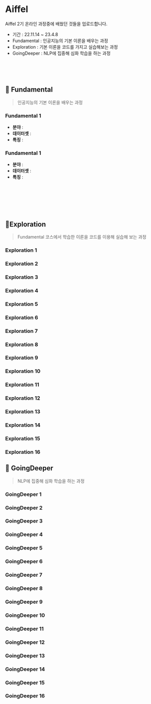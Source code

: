 # Aiffel
Aiffel 2기 온라인 과정중에 배웠던 것들을 업로드합니다.
- 기간 : 22.11.14 ~ 23.4.8
- Fundamental : 인공지능의 기본 이론을 배우는 과정
- Exploration : 기본 이론을 코드를 가지고 실습해보는 과정
- GoingDeeper : NLP에 집중해 심화 학습을 하는 과정
<br/>
<br/>
<br/>

## 🔑 Fundamental
> 인공지능의 기본 이론을 배우는 과정

### Fundamental 1
- **분야** :
- **데이터셋** :
- **특징** :
### Fundamental 1
- **분야** :
- **데이터셋** :
- **특징** :
<br/>

<br/>
<br/>
<br/>
<br/>

## 🍒Exploration
> Fundamental 코스에서 학습한 이론을 코드를 이용해 실습해 보는 과정

### Exploration 1
### Exploration 2
### Exploration 3
### Exploration 4
### Exploration 5
### Exploration 6
### Exploration 7
### Exploration 8
### Exploration 9
### Exploration 10
### Exploration 11
### Exploration 12
### Exploration 13
### Exploration 14
### Exploration 15
### Exploration 16

## 🍑 GoingDeeper
> NLP에 집중해 심화 학습을 하는 과정 
### GoingDeeper 1
### GoingDeeper 2
### GoingDeeper 3
### GoingDeeper 4
### GoingDeeper 5
### GoingDeeper 6
### GoingDeeper 7
### GoingDeeper 8
### GoingDeeper 9
### GoingDeeper 10
### GoingDeeper 11
### GoingDeeper 12
### GoingDeeper 13
### GoingDeeper 14
### GoingDeeper 15
### GoingDeeper 16
